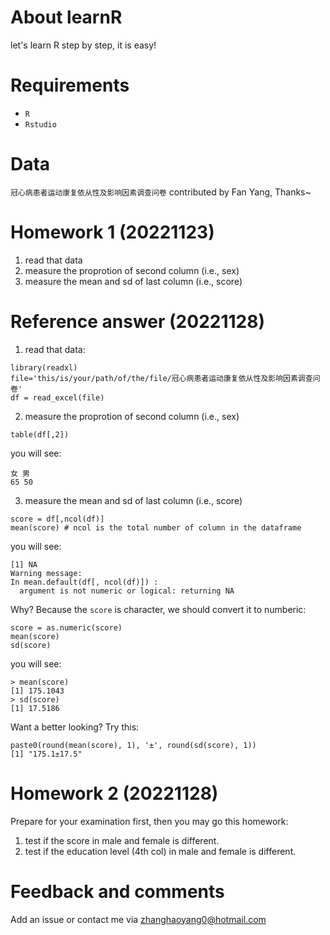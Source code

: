 # About learnR
let's learn R step by step, it is easy!

# Requirements
- `R`
- `Rstudio`
 
# Data 
`冠心病患者运动康复依从性及影响因素调查问卷` contributed by Fan Yang, Thanks~

# Homework 1 (20221123)
1. read that data
2. measure the proprotion of second column (i.e., sex)
3. measure the mean and sd of last column (i.e., score)  

# Reference answer (20221128)
1. read that data:
```  
library(readxl)
file='this/is/your/path/of/the/file/冠心病患者运动康复依从性及影响因素调查问卷'
df = read_excel(file)
``` 
2. measure the proprotion of second column (i.e., sex)  
``` 
table(df[,2])
```
you will see:  
```
女 男 
65 50 
```
3. measure the mean and sd of last column (i.e., score)
```
score = df[,ncol(df)]
mean(score) # ncol is the total number of column in the dataframe
```
you will see:  
```
[1] NA
Warning message:
In mean.default(df[, ncol(df)]) :
  argument is not numeric or logical: returning NA
```
Why? Because the `score` is character, we should convert it to numberic:
```
score = as.numeric(score)
mean(score)
sd(score)
```
you will see:  
```
> mean(score)
[1] 175.1043
> sd(score)
[1] 17.5186
```
Want a better looking? Try this:
```
paste0(round(mean(score), 1), '±', round(sd(score), 1))
[1] "175.1±17.5"
```

# Homework 2 (20221128)
Prepare for your examination first, then you may go this homework:
1. test if the score in male and female is different.
2. test if the education level (4th col) in male and female is different.


# Feedback and comments
Add an issue or contact me via zhanghaoyang0@hotmail.com
